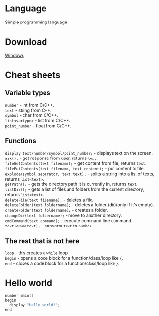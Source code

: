 # Language
Simple programming language
# Download
[Windows](https://github.com/NikkyHika/Programming-Language-Language/releases/tag/v1.0.2)

# Cheat sheets
## Variable types
`number` - int from C/C++.<br>
`text` - string from C++.<br>
`symbol` - char from C/C++.<br>
`list<vartype>` - list from C/C++.<br>
`point_number` - float from C/C++.

## Functions
`display text/number/symbol/point_number;` - displays text on the screen.<br>
`ask();` - get response from user, returns `text`.<br>
`fileGetContents(text filename);` - get content from file, returns `text`.<br>
`filePutContents(text filename, text content);` - put content to file.<br>
`explode(symbol separator, text text);` - splits a string into a list of texts, returns `list<text>`.<br>
`getPath();` - gets the directory path it is currently in, returns `text`.<br>
`listDir();` - gets a list of files and folders from the current directory, returns `list<text>`.<br>
`deleteFile(text filename);` - deletes a file.<br>
`deleteFolder(text foldername);` - deletes a folder (dir)(only if it's empty).<br>
`createFolder(text foldername);` - creates a folder.<br>
`changeDir(text foldername);` - move to another directory.<br>
`cmdCommand(text command);` - execute command line command.<br>
`textToNum(text);` - converts `text` to `number`.

## The rest that is not here
`loop` - this creates a `while` loop.<br>
`begin` - opens a code block for a function/class/loop like `{`.<br>
`end` - closes a code block for a function/class/loop like `}`.<br>

# Hello world

```cpp
number main()
begin
  display "Hello world!";
end
```
